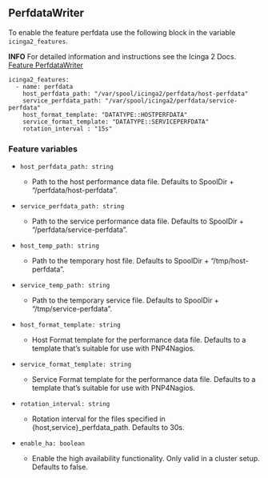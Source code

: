 ## PerfdataWriter

To enable the feature perfdata use the following block in the variable `icinga2_features`.

**INFO** For detailed information and instructions see the Icinga 2 Docs. [Feature PerfdataWriter](https://icinga.com/docs/icinga-2/latest/doc/09-object-types/#perfdatabwriter)

```
icinga2_features:
  - name: perfdata
    host_perfdata_path: "/var/spool/icinga2/perfdata/host-perfdata"
    service_perfdata_path: "/var/spool/icinga2/perfdata/service-perfdata"
    host_format_template: "DATATYPE::HOSTPERFDATA"
    service_format_template: "DATATYPE::SERVICEPERFDATA"
    rotation_interval : "15s"
```

### Feature variables

* `host_perfdata_path: string`
  * Path to the host performance data file. Defaults to SpoolDir + “/perfdata/host-perfdata”.

* `service_perfdata_path: string`
  * Path to the service performance data file. Defaults to SpoolDir + “/perfdata/service-perfdata”.

* `host_temp_path: string`
  * Path to the temporary host file. Defaults to SpoolDir + “/tmp/host-perfdata”.

* `service_temp_path: string`
  * Path to the temporary service file. Defaults to SpoolDir + “/tmp/service-perfdata”.

* `host_format_template: string`
  * Host Format template for the performance data file. Defaults to a template that’s suitable for use with PNP4Nagios.

* `service_format_template: string`
  * Service Format template for the performance data file. Defaults to a template that’s suitable for use with PNP4Nagios.

* `rotation_interval: string`
  * Rotation interval for the files specified in {host,service}_perfdata_path. Defaults to 30s.

* `enable_ha: boolean`
  * Enable the high availability functionality. Only valid in a cluster setup. Defaults to false.

